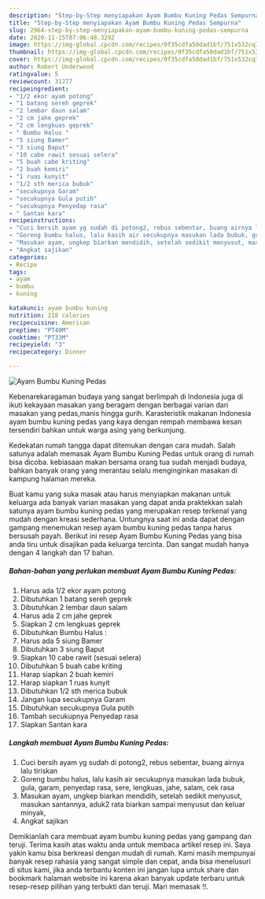 ```yaml
---
description: "Step-by-Step menyiapakan Ayam Bumbu Kuning Pedas Sempurna"
title: "Step-by-Step menyiapakan Ayam Bumbu Kuning Pedas Sempurna"
slug: 2964-step-by-step-menyiapakan-ayam-bumbu-kuning-pedas-sempurna
date: 2020-11-15T07:06:48.329Z
image: https://img-global.cpcdn.com/recipes/0f35cdfa50dad1bf/751x532cq70/ayam-bumbu-kuning-pedas-foto-resep-utama.jpg
thumbnail: https://img-global.cpcdn.com/recipes/0f35cdfa50dad1bf/751x532cq70/ayam-bumbu-kuning-pedas-foto-resep-utama.jpg
cover: https://img-global.cpcdn.com/recipes/0f35cdfa50dad1bf/751x532cq70/ayam-bumbu-kuning-pedas-foto-resep-utama.jpg
author: Robert Underwood
ratingvalue: 5
reviewcount: 31277
recipeingredient:
- "1/2 ekor ayam potong"
- "1 batang sereh geprek"
- "2 lembar daun salam"
- "2 cm jahe geprek"
- "2 cm lengkuas geprek"
- " Bumbu Halus "
- "5 siung Bamer"
- "3 siung Baput"
- "10 cabe rawit sesuai selera"
- "5 buah cabe kriting"
- "2 buah kemiri"
- "1 ruas kunyit"
- "1/2 sth merica bubuk"
- "secukupnya Garam"
- "secukupnya Gula putih"
- "secukupnya Penyedap rasa"
- " Santan kara"
recipeinstructions:
- "Cuci bersih ayam yg sudah di potong2, rebus sebentar, buang airnya lalu tiriskan"
- "Goreng bumbu halus, lalu kasih air secukupnya masukan lada bubuk, gula, garam, penyedap rasa, sere, lengkuas, jahe, salam, cek rasa"
- "Masukan ayam, ungkep biarkan mendidih, setelah sedikit menyusut, masukan santannya, aduk2 rata biarkan sampai menyusut dan keluar minyak,"
- "Angkat sajikan"
categories:
- Recipe
tags:
- ayam
- bumbu
- kuning

katakunci: ayam bumbu kuning 
nutrition: 218 calories
recipecuisine: American
preptime: "PT40M"
cooktime: "PT33M"
recipeyield: "3"
recipecategory: Dinner

---
```



![Ayam Bumbu Kuning Pedas](https://img-global.cpcdn.com/recipes/0f35cdfa50dad1bf/751x532cq70/ayam-bumbu-kuning-pedas-foto-resep-utama.jpg)

Kebenarekaragaman budaya yang sangat berlimpah di Indonesia juga di ikuti kekayaan masakan yang beragam dengan berbagai varian dari masakan yang pedas,manis hingga gurih. Karasteristik makanan Indonesia ayam bumbu kuning pedas yang kaya dengan rempah membawa kesan tersendiri bahkan untuk warga asing yang berkunjung.


Kedekatan rumah tangga dapat ditemukan dengan cara mudah. Salah satunya adalah memasak Ayam Bumbu Kuning Pedas untuk orang di rumah bisa dicoba. kebiasaan makan bersama orang tua sudah menjadi budaya, bahkan banyak orang yang merantau selalu menginginkan masakan di kampung halaman mereka.



Buat kamu yang suka masak atau harus menyiapkan makanan untuk keluarga ada banyak varian masakan yang dapat anda praktekkan salah satunya ayam bumbu kuning pedas yang merupakan resep terkenal yang mudah dengan kreasi sederhana. Untungnya saat ini anda dapat dengan gampang menemukan resep ayam bumbu kuning pedas tanpa harus bersusah payah.
Berikut ini resep Ayam Bumbu Kuning Pedas yang bisa anda tiru untuk disajikan pada keluarga tercinta. Dan sangat mudah hanya dengan 4 langkah dan 17 bahan.


<!--inarticleads1-->

##### Bahan-bahan yang perlukan membuat Ayam Bumbu Kuning Pedas:

1. Harus ada 1/2 ekor ayam potong
1. Dibutuhkan 1 batang sereh geprek
1. Dibutuhkan 2 lembar daun salam
1. Harus ada 2 cm jahe geprek
1. Siapkan 2 cm lengkuas geprek
1. Dibutuhkan  Bumbu Halus :
1. Harus ada 5 siung Bamer
1. Dibutuhkan 3 siung Baput
1. Siapkan 10 cabe rawit (sesuai selera)
1. Dibutuhkan 5 buah cabe kriting
1. Harap siapkan 2 buah kemiri
1. Harap siapkan 1 ruas kunyit
1. Dibutuhkan 1/2 sth merica bubuk
1. Jangan lupa secukupnya Garam
1. Dibutuhkan secukupnya Gula putih
1. Tambah secukupnya Penyedap rasa
1. Siapkan  Santan kara




<!--inarticleads2-->

##### Langkah membuat  Ayam Bumbu Kuning Pedas:

1. Cuci bersih ayam yg sudah di potong2, rebus sebentar, buang airnya lalu tiriskan
1. Goreng bumbu halus, lalu kasih air secukupnya masukan lada bubuk, gula, garam, penyedap rasa, sere, lengkuas, jahe, salam, cek rasa
1. Masukan ayam, ungkep biarkan mendidih, setelah sedikit menyusut, masukan santannya, aduk2 rata biarkan sampai menyusut dan keluar minyak,
1. Angkat sajikan




Demikianlah cara membuat ayam bumbu kuning pedas yang gampang dan teruji. Terima kasih atas waktu anda untuk membaca artikel resep ini. Saya yakin kamu bisa berkreasi dengan mudah di rumah. Kami masih mempunyai banyak resep rahasia yang sangat simple dan cepat, anda bisa menelusuri di situs kami, jika anda terbantu konten ini jangan lupa untuk share dan bookmark halaman website ini karena akan banyak update terbaru untuk resep-resep pilihan yang terbukti dan teruji. Mari memasak !!. 
